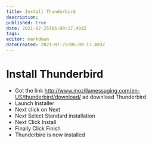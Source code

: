 ```yaml
---
title: Install Thunderbird
description: 
published: true
date: 2021-07-25T05:09:17.493Z
tags: 
editor: markdown
dateCreated: 2021-07-25T05:09:17.493Z
---
```


# Install Thunderbird


- Got the link  http://www.mozillamessaging.com/en-US/thunderbird/download/ ad download Thunderbird
- Launch Installer
- Next click on Next
- Next Select Standard installation
- Next Click Install
- Finally Click Finish
- Thunderbird is now installed
